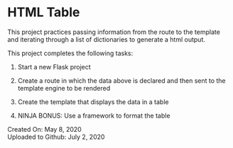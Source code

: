 # HTML Table
This project practices passing information from the route to the template
and iterating through a list of dictionaries to generate a html output.

This project completes the following tasks:

1. Start a new Flask project

2. Create a route in which the data above is declared and then sent to the template engine to be rendered

3. Create the template that displays the data in a table

4. NINJA BONUS: Use a framework to format the table

Created On: May 8, 2020\
Uploaded to Github: July 2, 2020

